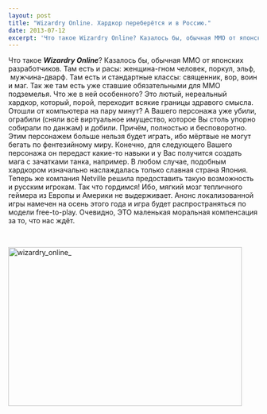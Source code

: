 ```yaml
---
layout: post
title: "Wizardry Online. Хардкор переберётся и в Россию."
date: 2013-07-12
excerpt: 'Что такое Wizardry Online? Казалось бы, обычная ММО от японских разработчиков. Там есть и расы&#58; женщина-гном человек, поркул, эльф,  мужчина-дварф...'
---
```


Что такое <em><strong>Wizardry Online</strong></em>? Казалось бы, обычная ММО от японских разработчиков. Там есть и расы: женщина-гном человек, поркул, эльф,  мужчина-дварф. Там есть и стандартные классы: священник, вор, воин и маг. Так же там есть уже ставшие обязательными для ММО подземелья. Что же в ней особенного? Это лютый, нереальный хардкор, который, порой, переходит всякие границы здравого смысла. Отошли от компьютера на пару минут? А Вашего персонажа уже убили, ограбили (сняли всё виртуальное имущество, которое Вы столь упорно собирали по данжам) и добили. Причём, полностью и бесповоротно. Этим персонажем больше нельзя будет играть, ибо мёртвые не могут бегать по фентезийному миру. Конечно, для следующего Вашего персонажа он передаст какие-то навыки и у Вас получится создать мага с зачатками танка, например. В любом случае, подобным хардкором изначально наслаждалась только славная страна Япония. Теперь же компания Netville решила предоставить такую возможность и русским игрокам. Так что гордимся! Ибо, мягкий мозг тепличного геймера из Европы и Америки не выдерживает. Анонс локализованной игры намечен на осень этого года и игра будет распространяться по модели free-to-play. Очевидно, ЭТО маленькая моральная компенсация за то, что нас ждёт.

&nbsp;

<a href="http://gamersoul.ru/wp-content/uploads/2013/01/wizardry_online_.jpg"><img class="size-full wp-image-1070 aligncenter" alt="wizardry_online_" src="http://gamersoul.ru/wp-content/uploads/2013/01/wizardry_online_.jpg" width="470" height="320" /></a>

&nbsp;
